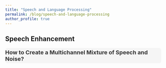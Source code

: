 ```yaml
---
title: "Speech and Language Processing"
permalink: /blog/speech-and-language-processing
author_profile: true
---
```


## Speech Enhancement

<div style="width: 100%; height: 50px; display: flex; align-items: center; justify-content: center; 
            background-color: #f5f5f5; border-radius: 8px; font-size: 18px; font-weight: bold; 
            color: #333; margin-top: 15px;">
    <a href="{{ site.baseurl }}/blog/speech-and-language-processing/creating-a-mixture" 
       style="text-decoration: none; color: inherit; display: flex; align-items: center; justify-content: center; width: 100%; height: 100%;">
        How to Create a Multichannel Mixture of Speech and Noise?
    </a>
</div>
